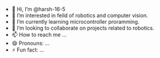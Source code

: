 - 👋 Hi, I’m @harsh-16-5
- 👀 I’m interested in feild of robotics and computer vision.
- 🌱 I’m currently learning microcontroller proramming.
- 💞️ I’m looking to collaborate on projects related to robotics.
- 📫 How to reach me ...
- 😄 Pronouns: ...
- ⚡ Fun fact: ...

<!---
harsh-16-5/harsh-16-5 is a ✨ special ✨ repository because its `README.md` (this file) appears on your GitHub profile.
You can click the Preview link to take a look at your changes.
--->
